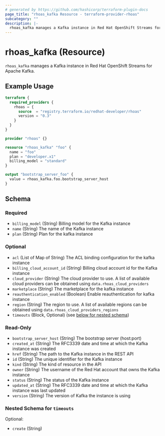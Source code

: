 ```yaml
---
# generated by https://github.com/hashicorp/terraform-plugin-docs
page_title: "rhoas_kafka Resource - terraform-provider-rhoas"
subcategory: ""
description: |-
  rhoas_kafka manages a Kafka instance in Red Hat OpenShift Streams for Apache Kafka.
---
```


# rhoas_kafka (Resource)

`rhoas_kafka` manages a Kafka instance in Red Hat OpenShift Streams for Apache Kafka.

## Example Usage

```terraform
terraform {
  required_providers {
    rhoas = {
      source  = "registry.terraform.io/redhat-developer/rhoas"
      version = "0.3"
    }
  }
}

provider "rhoas" {}

resource "rhoas_kafka" "foo" {
  name = "foo"
  plan = "developer.x1"
  billing_model = "standard"
}

output "bootstrap_server_foo" {
  value = rhoas_kafka.foo.bootstrap_server_host
}
```

<!-- schema generated by tfplugindocs -->
## Schema

### Required

- `billing_model` (String) Billing model for the Kafka instance
- `name` (String) The name of the Kafka instance
- `plan` (String) Plan for the kafka instance

### Optional

- `acl` (List of Map of String) The ACL binding configuration for the kafka instance
- `billing_cloud_account_id` (String) Billing cloud account id for the Kafka instance
- `cloud_provider` (String) The cloud provider to use. A list of available cloud providers can be obtained using `data.rhoas_cloud_providers`
- `marketplace` (String) The marketplace for the kafka instance
- `reauthentication_enabled` (Boolean) Enable reauthentication for kafka instance
- `region` (String) The region to use. A list of available regions can be obtained using `data.rhoas_cloud_providers_regions`
- `timeouts` (Block, Optional) (see [below for nested schema](#nestedblock--timeouts))

### Read-Only

- `bootstrap_server_host` (String) The bootstrap server (host:port)
- `created_at` (String) The RFC3339 date and time at which the Kafka instance was created
- `href` (String) The path to the Kafka instance in the REST API
- `id` (String) The unique identifier for the Kafka instance
- `kind` (String) The kind of resource in the API
- `owner` (String) The username of the Red Hat account that owns the Kafka instance
- `status` (String) The status of the Kafka instance
- `updated_at` (String) The RFC3339 date and time at which the Kafka instance was last updated
- `version` (String) The version of Kafka the instance is using

<a id="nestedblock--timeouts"></a>
### Nested Schema for `timeouts`

Optional:

- `create` (String)


